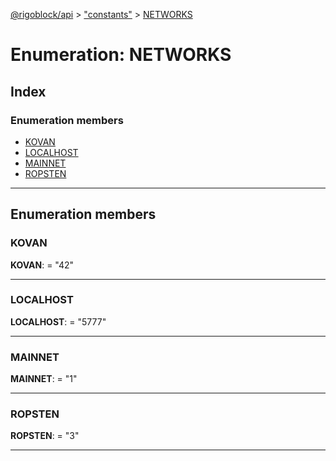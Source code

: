 [@rigoblock/api](../README.md) > ["constants"](../modules/_constants_.md) > [NETWORKS](../enums/_constants_.networks.md)

# Enumeration: NETWORKS

## Index

### Enumeration members

* [KOVAN](_constants_.networks.md#kovan)
* [LOCALHOST](_constants_.networks.md#localhost)
* [MAINNET](_constants_.networks.md#mainnet)
* [ROPSTEN](_constants_.networks.md#ropsten)

---

## Enumeration members

<a id="kovan"></a>

###  KOVAN

**KOVAN**:  = "42"

___
<a id="localhost"></a>

###  LOCALHOST

**LOCALHOST**:  = "5777"

___
<a id="mainnet"></a>

###  MAINNET

**MAINNET**:  = "1"

___
<a id="ropsten"></a>

###  ROPSTEN

**ROPSTEN**:  = "3"

___

